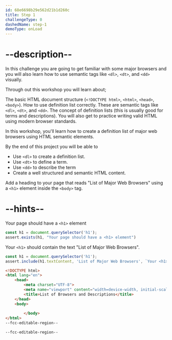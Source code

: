 ```yaml
---
id: 68e6698b29e562d21b1d260c
title: Step 1
challengeType: 0
dashedName: step-1
demoType: onLoad
---
```


# --description--
<!-- step 1 instructions -->
In this challenge you are going to get familiar with some major browsers and you will also learn how to use semantic tags like `<dl>`, `<dt>`, and `<dd>` visually.

Through out this workshop you will learn about;

The basic HTML document structure (`<!DOCTYPE html>`, `<html>`, `<head>`, `<body>`).
How to use definition list correctly. These are semantic tags like `<dl>`, `<dt>`, and `<dd>`.
The concept of definition lists (this is usually good for terms and descriptions). 
You will also get to practice writing valid HTML using modern browser standards.

In this workshop, you'll learn how to create a definition list of major web browsers using HTML semantic elements.

By the end of this project you will be able to 

- Use `<dl>` to create a definition list.
- Use `<dt>` to define a term.
- Use `<dd>` to describe the term
- Create a well structured and semantic HTML content.

Add a heading to your page that reads "List of Major Web Browsers" using a `<h1>` element inside the `<body>` tag.

# --hints--

Your page should have a `<h1>` element

```js
const h1 = document.querySelector('h1');
assert.exists(h1, "Your page should have a <h1> element")
```

Your `<h1>` should contain the text "List of Major Web Browsers".

```js
const h1 = document.querySelector('h1');
assert.include(h1.textContent, 'List of Major Web Browsers', `Your <h1> should contain the text "List of Major Web Browsers".`);
```

```html
<!DOCTYPE html>
<html lang="en">
    <head>
        <meta charset="UTF-8">
        <meta name="viewport" content="width=device-width, initial-scale=1.0">
        <title>List of Browsers and Descriptions</title>
    </head>
    <body>
        
        </body>
</html>
--fcc-editable-region--

--fcc-editable-region--
```

